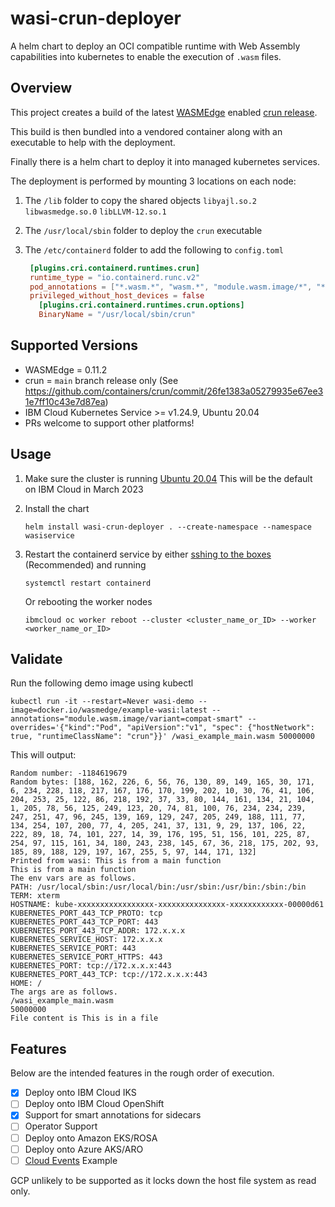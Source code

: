 # wasi-crun-deployer

A helm chart to deploy an OCI compatible runtime with Web Assembly capabilities into kubernetes to enable the execution of `.wasm` files.

## Overview

This project creates a build of the latest [WASMEdge](https://github.com/WasmEdge/WasmEdge) enabled [crun release](https://github.com/containers/crun).

This build is then bundled into a vendored container along with an executable to help with the deployment.

Finally there is a helm chart to deploy it into managed kubernetes services.

The deployment is performed by mounting 3 locations on each node:

1. The `/lib` folder to copy the shared objects  `libyajl.so.2` `libwasmedge.so.0` `libLLVM-12.so.1`

2. The `/usr/local/sbin` folder to deploy the `crun` executable

3. The `/etc/containerd` folder to add the following to `config.toml`
   ```toml
    [plugins.cri.containerd.runtimes.crun]
    runtime_type = "io.containerd.runc.v2"
    pod_annotations = ["*.wasm.*", "wasm.*", "module.wasm.image/*", "*.module.wasm.image", "module.wasm.image/variant.*"]
    privileged_without_host_devices = false
      [plugins.cri.containerd.runtimes.crun.options]
      BinaryName = "/usr/local/sbin/crun"
    ```
## Supported Versions

* WASMEdge = 0.11.2
* crun = `main` branch release only (See https://github.com/containers/crun/commit/26fe1383a05279935e67ee31e7ff10c43e7d87ea)
* IBM Cloud Kubernetes Service >= v1.24.9, Ubuntu 20.04
* PRs welcome to support other platforms!

## Usage

1. Make sure the cluster is running [Ubuntu 20.04](https://cloud.ibm.com/docs/containers?topic=containers-ubuntu-migrate)
   This will be the default on IBM Cloud in March 2023

1. Install the chart
    ```
    helm install wasi-crun-deployer . --create-namespace --namespace wasiservice
    ```
1. Restart the containerd service by either [sshing to the boxes](https://cloud.ibm.com/docs/containers?topic=containers-cs_ssh_worker#pod-ssh) (Recommended) and running

    ```
    systemctl restart containerd
    ```

    Or rebooting the worker nodes
    ```
    ibmcloud oc worker reboot --cluster <cluster_name_or_ID> --worker <worker_name_or_ID>
    ```

## Validate

Run the following demo image using kubectl

```
kubectl run -it --restart=Never wasi-demo --image=docker.io/wasmedge/example-wasi:latest --annotations="module.wasm.image/variant=compat-smart" --overrides='{"kind":"Pod", "apiVersion":"v1", "spec": {"hostNetwork": true, "runtimeClassName": "crun"}}' /wasi_example_main.wasm 50000000
```

This will output:

```
Random number: -1184619679
Random bytes: [188, 162, 226, 6, 56, 76, 130, 89, 149, 165, 30, 171, 6, 234, 228, 118, 217, 167, 176, 170, 199, 202, 10, 30, 76, 41, 106, 204, 253, 25, 122, 86, 218, 192, 37, 33, 80, 144, 161, 134, 21, 104, 1, 205, 78, 56, 125, 249, 123, 20, 74, 81, 100, 76, 234, 234, 239, 247, 251, 47, 96, 245, 139, 169, 129, 247, 205, 249, 188, 111, 77, 134, 254, 107, 200, 77, 4, 205, 241, 37, 131, 9, 29, 137, 106, 22, 222, 89, 18, 74, 101, 227, 14, 39, 176, 195, 51, 156, 101, 225, 87, 254, 97, 115, 161, 34, 180, 243, 238, 145, 67, 36, 218, 175, 202, 93, 185, 89, 188, 129, 197, 167, 255, 5, 97, 144, 171, 132]
Printed from wasi: This is from a main function
This is from a main function
The env vars are as follows.
PATH: /usr/local/sbin:/usr/local/bin:/usr/sbin:/usr/bin:/sbin:/bin
TERM: xterm
HOSTNAME: kube-xxxxxxxxxxxxxxxxx-xxxxxxxxxxxxxxx-xxxxxxxxxxxx-00000d61
KUBERNETES_PORT_443_TCP_PROTO: tcp
KUBERNETES_PORT_443_TCP_PORT: 443
KUBERNETES_PORT_443_TCP_ADDR: 172.x.x.x
KUBERNETES_SERVICE_HOST: 172.x.x.x
KUBERNETES_SERVICE_PORT: 443
KUBERNETES_SERVICE_PORT_HTTPS: 443
KUBERNETES_PORT: tcp://172.x.x.x:443
KUBERNETES_PORT_443_TCP: tcp://172.x.x.x:443
HOME: /
The args are as follows.
/wasi_example_main.wasm
50000000
File content is This is in a file
```

## Features

Below are the intended features in the rough order of execution.

* [x] Deploy onto IBM Cloud IKS
* [ ] Deploy onto IBM Cloud OpenShift
* [x] Support for smart annotations for sidecars
* [ ] Operator Support
* [ ] Deploy onto Amazon EKS/ROSA
* [ ] Deploy onto Azure AKS/ARO
* [ ] [Cloud Events](https://cloudevents.io/) Example

GCP unlikely to be supported as it locks down the host file system as read only.
